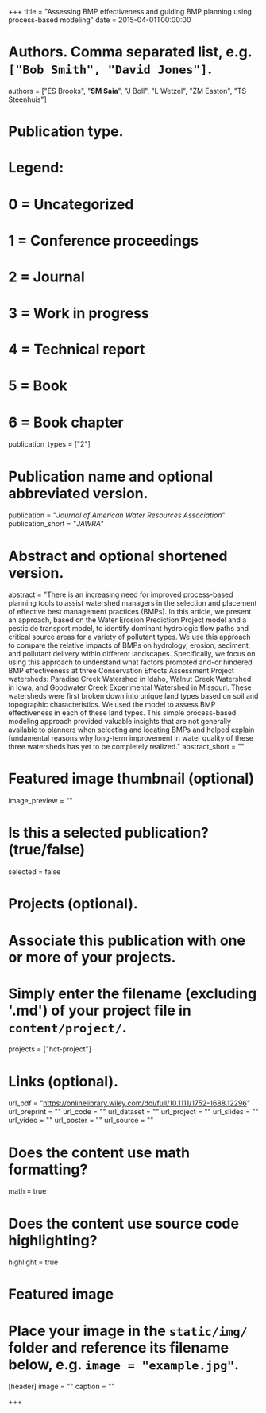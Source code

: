 +++
title = "Assessing BMP effectiveness and guiding BMP planning using process-based modeling"
date = 2015-04-01T00:00:00

# Authors. Comma separated list, e.g. `["Bob Smith", "David Jones"]`.
authors = ["ES Brooks", "**SM Saia**", "J Boll", "L Wetzel", "ZM Easton", "TS Steenhuis"]

# Publication type.
# Legend:
# 0 = Uncategorized
# 1 = Conference proceedings
# 2 = Journal
# 3 = Work in progress
# 4 = Technical report
# 5 = Book
# 6 = Book chapter
publication_types = ["2"]

# Publication name and optional abbreviated version.
publication = "*Journal of American Water Resources Association*"
publication_short = "*JAWRA*"

# Abstract and optional shortened version.
abstract = "There is an increasing need for improved process-based planning tools to assist watershed managers in the selection and placement of effective best management practices (BMPs). In this article, we present an approach, based on the Water Erosion Prediction Project model and a pesticide transport model, to identify dominant hydrologic flow paths and critical source areas for a variety of pollutant types. We use this approach to compare the relative impacts of BMPs on hydrology, erosion, sediment, and pollutant delivery within different landscapes. Specifically, we focus on using this approach to understand what factors promoted and-or hindered BMP effectiveness at three Conservation Effects Assessment Project watersheds: Paradise Creek Watershed in Idaho, Walnut Creek Watershed in Iowa, and Goodwater Creek Experimental Watershed in Missouri. These watersheds were first broken down into unique land types based on soil and topographic characteristics. We used the model to assess BMP effectiveness in each of these land types. This simple process-based modeling approach provided valuable insights that are not generally available to planners when selecting and locating BMPs and helped explain fundamental reasons why long-term improvement in water quality of these three watersheds has yet to be completely realized."
abstract_short = ""

# Featured image thumbnail (optional)
image_preview = ""

# Is this a selected publication? (true/false)
selected = false

# Projects (optional).
#   Associate this publication with one or more of your projects.
#   Simply enter the filename (excluding '.md') of your project file in `content/project/`.
projects = ["hct-project"]

# Links (optional).
url_pdf = "https://onlinelibrary.wiley.com/doi/full/10.1111/1752-1688.12296"
url_preprint = ""
url_code = ""
url_dataset = ""
url_project = ""
url_slides = ""
url_video = ""
url_poster = ""
url_source = ""

# Does the content use math formatting?
math = true

# Does the content use source code highlighting?
highlight = true

# Featured image
# Place your image in the `static/img/` folder and reference its filename below, e.g. `image = "example.jpg"`.
[header]
image = ""
caption = ""

+++